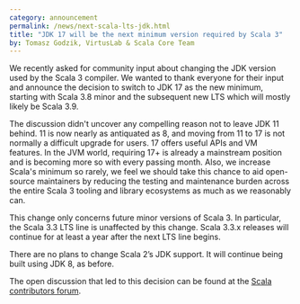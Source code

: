 ```yaml
---
category: announcement
permalink: /news/next-scala-lts-jdk.html
title: "JDK 17 will be the next minimum version required by Scala 3"
by: Tomasz Godzik, VirtusLab & Scala Core Team
---
```


We recently asked for community input about changing the JDK version used by the
Scala 3 compiler. We wanted to thank everyone for their input and announce the
decision to switch to JDK 17 as the new minimum, starting with Scala 3.8 minor
and the subsequent new LTS which will mostly likely be Scala 3.9.

The discussion didn't uncover any compelling reason not to leave JDK 11 behind.
11 is now nearly as antiquated as 8, and moving from 11 to 17 is not normally a
difficult upgrade for users. 17 offers useful APIs and VM features. In the JVM
world, requiring 17+ is already a mainstream position and is becoming more so
with every passing month. Also, we increase Scala's minimum so rarely, we feel
we should take this chance to aid open-source maintainers by reducing the
testing and maintenance burden across the entire Scala 3 tooling and library
ecosystems as much as we reasonably can.

This change only concerns future minor versions of Scala 3. In particular, the
Scala 3.3 LTS line is unaffected by this change. Scala 3.3.x releases will
continue for at least a year after the next LTS line begins.

There are no plans to change Scala 2’s JDK support.  It will continue
being built using JDK 8, as before.

The open discussion that led to this decision can be found at the
[Scala contributors forum](https://contributors.scala-lang.org/t/next-scala-3-lts-version-will-increase-minimum-required-jdk-version).
